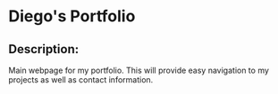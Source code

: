 # Diego's Portfolio

## Description:
Main webpage for my portfolio. This will provide easy navigation to my projects as well as contact information.